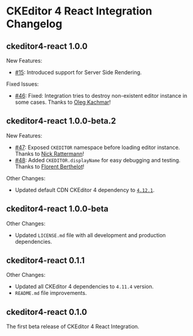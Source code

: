 # CKEditor 4 React Integration Changelog

## ckeditor4-react 1.0.0

New Features:

* [#15](https://github.com/ckeditor/ckeditor4-react/issues/15): Introduced support for Server Side Rendering.

Fixed Issues:

* [#46](https://github.com/ckeditor/ckeditor4-react/issues/46): Fixed: Integration tries to destroy non-existent editor instance in some cases. Thanks to [Oleg Kachmar](https://github.com/prokach)!

## ckeditor4-react 1.0.0-beta.2

New Features:

* [#47](https://github.com/ckeditor/ckeditor4-react/issues/47): Exposed `CKEDITOR` namespace before loading editor instance. Thanks to [Nick Rattermann](https://github.com/nratter)!
* [#48](https://github.com/ckeditor/ckeditor4-react/pull/48): Added `CKEDITOR.displayName` for easy debugging and testing. Thanks to [Florent Berthelot](https://github.com/FBerthelot)!

Other Changes:

* Updated default CDN CKEditor 4 dependency to [`4.12.1`](https://github.com/ckeditor/ckeditor4-react/commit/e72c2fb2d8e107419fe209c436c909915237a109).

## ckeditor4-react 1.0.0-beta

Other Changes:

* Updated `LICENSE.md` file with all development and production dependencies.

## ckeditor4-react 0.1.1

Other Changes:

* Updated all CKEditor 4 dependencies to `4.11.4` version.
* `README.md` file improvements.

## ckeditor4-react 0.1.0

The first beta release of CKEditor 4 React Integration.
